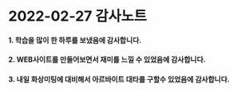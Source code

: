 # 2022-02-27 감사노트

#### 1. 학습을 많이 한 하루를 보냈음에 감사합니다.

#### 2. WEB사이트를 만들어보면서 재미를 느낄 수 있었음에 감사합니다.

#### 3. 내일 화상미팅에 대비해서 아르바이트 대타를 구할수 있었음에 감사합니다.
